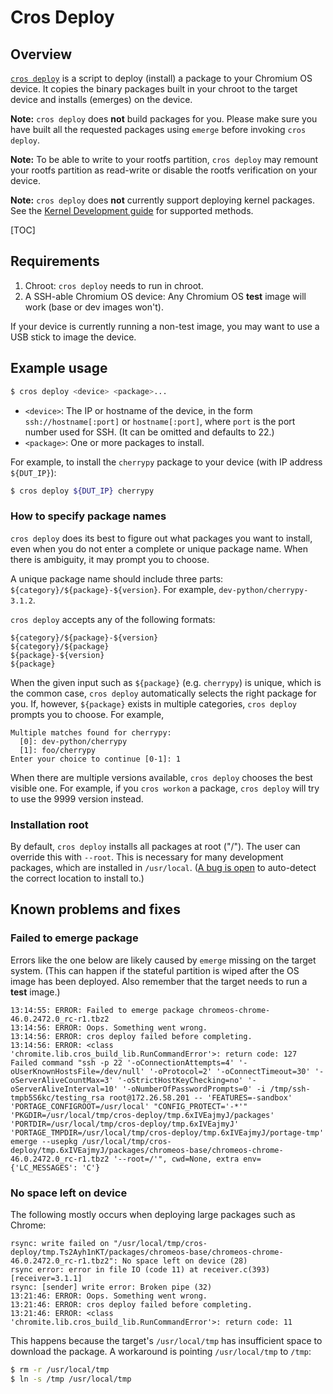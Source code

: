 # Cros Deploy

## Overview

[`cros deploy`][script] is a script to deploy (install) a package to your
Chromium OS device. It copies the binary packages built in your chroot to the
target device and installs (emerges) on the device.

**Note:** `cros deploy` does **not** build packages for you. Please make sure
you have built all the requested packages using `emerge` before invoking `cros
deploy`.

**Note:** To be able to write to your rootfs partition, `cros deploy` may
remount your rootfs partition as read-write or disable the rootfs verification
on your device.

**Note:** `cros deploy` does **not** currently support deploying kernel
packages.  See the [Kernel Development guide][deploying-kernel] for supported
methods.

[script]: https://chromium.googlesource.com/chromiumos/chromite/+/HEAD/cli/cros/cros_deploy.py
[deploying-kernel]: kernel_development.md#Build-and-deploy

[TOC]

## Requirements

1.  Chroot: `cros deploy` needs to run in chroot.
2.  A SSH-able Chromium OS device: Any Chromium OS **test** image will work
    (base or dev images won't).

If your device is currently running a non-test image, you may want to use a USB
stick to image the device.

## Example usage

```bash
$ cros deploy <device> <package>...
```

*   `<device>`: The IP or hostname of the device, in the form
    `ssh://hostname[:port]` or `hostname[:port]`, where `port` is the port
    number used for SSH. (It can be omitted and defaults to 22.)
*   `<package>`: One or more packages to install.

For example, to install the `cherrypy` package to your device (with IP address
`${DUT_IP}`):

```bash
$ cros deploy ${DUT_IP} cherrypy
```

### How to specify package names

`cros deploy` does its best to figure out what packages you want to install,
even when you do not enter a complete or unique package name. When there is
ambiguity, it may prompt you to choose.

A unique package name should include three parts:
`${category}/${package}-${version}`. For example, `dev-python/cherrypy-3.1.2`.

`cros deploy` accepts any of the following formats:

```none
${category}/${package}-${version}
${category}/${package}
${package}-${version}
${package}
```

When the given input such as `${package}` (e.g. `cherrypy`) is unique, which is
the common case, `cros deploy` automatically selects the right package for you.
If, however, `${package}` exists in multiple categories, `cros deploy` prompts
you to choose. For example,

```none
Multiple matches found for cherrypy:
  [0]: dev-python/cherrypy
  [1]: foo/cherrypy
Enter your choice to continue [0-1]: 1
```

When there are multiple versions available, `cros deploy` chooses the best visible
one. For example, if you `cros workon` a package, `cros deploy` will try to use
the 9999 version instead.

### Installation root

By default, `cros deploy` installs all packages at root ("/"). The user can
override this with `--root`. This is necessary for many development packages,
which are installed in `/usr/local`. ([A bug is open](https://crbug.com/341708)
to auto-detect the correct location to install to.)

## Known problems and fixes

### Failed to emerge package

Errors like the one below are likely caused by `emerge` missing on the target
system. (This can happen if the stateful partition is wiped after the OS image
has been deployed. Also remember that the target needs to run a **test** image.)

```none
13:14:55: ERROR: Failed to emerge package chromeos-chrome-46.0.2472.0_rc-r1.tbz2
13:14:56: ERROR: Oops. Something went wrong.
13:14:56: ERROR: cros deploy failed before completing.
13:14:56: ERROR: <class 'chromite.lib.cros_build_lib.RunCommandError'>: return code: 127
Failed command "ssh -p 22 '-oConnectionAttempts=4' '-oUserKnownHostsFile=/dev/null' '-oProtocol=2' '-oConnectTimeout=30' '-oServerAliveCountMax=3' '-oStrictHostKeyChecking=no' '-oServerAliveInterval=10' '-oNumberOfPasswordPrompts=0' -i /tmp/ssh-tmpb5S6kc/testing_rsa root@172.26.58.201 -- 'FEATURES=-sandbox' 'PORTAGE_CONFIGROOT=/usr/local' "CONFIG_PROTECT='-*'" 'PKGDIR=/usr/local/tmp/cros-deploy/tmp.6xIVEajmyJ/packages' 'PORTDIR=/usr/local/tmp/cros-deploy/tmp.6xIVEajmyJ' 'PORTAGE_TMPDIR=/usr/local/tmp/cros-deploy/tmp.6xIVEajmyJ/portage-tmp' emerge --usepkg /usr/local/tmp/cros-deploy/tmp.6xIVEajmyJ/packages/chromeos-base/chromeos-chrome-46.0.2472.0_rc-r1.tbz2 '--root=/'", cwd=None, extra env={'LC_MESSAGES': 'C'}
```

### No space left on device

The following mostly occurs when deploying large packages such as Chrome:

```none
rsync: write failed on "/usr/local/tmp/cros-deploy/tmp.Ts2Ayh1nKT/packages/chromeos-base/chromeos-chrome-46.0.2472.0_rc-r1.tbz2": No space left on device (28)
rsync error: error in file IO (code 11) at receiver.c(393) [receiver=3.1.1]
rsync: [sender] write error: Broken pipe (32)
13:21:46: ERROR: Oops. Something went wrong.
13:21:46: ERROR: cros deploy failed before completing.
13:21:46: ERROR: <class 'chromite.lib.cros_build_lib.RunCommandError'>: return code: 11
```

This happens because the target's `/usr/local/tmp` has insufficient space to
download the package. A workaround is pointing `/usr/local/tmp` to `/tmp`:

```bash
$ rm -r /usr/local/tmp
$ ln -s /tmp /usr/local/tmp
```
